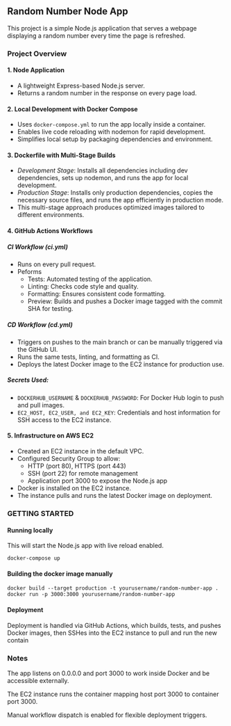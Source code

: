 ## Random Number Node App

This project is a simple Node.js application that serves a webpage displaying a random number every time the page is refreshed.

### Project Overview

#### 1. Node Application

- A lightweight Express-based Node.js server.
- Returns a random number in the response on every page load.

#### 2. Local Development with Docker Compose

- Uses `docker-compose.yml` to run the app locally inside a container.
- Enables live code reloading with nodemon for rapid development.
- Simplifies local setup by packaging dependencies and environment.

#### 3. Dockerfile with Multi-Stage Builds

- _Development Stage_: Installs all dependencies including dev dependencies, sets up nodemon, and runs the app for local development.
- _Production Stage_: Installs only production dependencies, copies the necessary source files, and runs the app efficiently in production mode.
- This multi-stage approach produces optimized images tailored to different environments.

#### 4. GitHub Actions Workflows

##### CI Workflow (ci.yml)

- Runs on every pull request.
- Peforms
  - Tests: Automated testing of the application.
  - Linting: Checks code style and quality.
  - Formatting: Ensures consistent code formatting.
  - Preview: Builds and pushes a Docker image tagged with the commit SHA for testing.

##### CD Workflow (cd.yml)

- Triggers on pushes to the main branch or can be manually triggered via the GitHub UI.
- Runs the same tests, linting, and formatting as CI.
- Deploys the latest Docker image to the EC2 instance for production use.

##### Secrets Used:

- `DOCKERHUB_USERNAME` & `DOCKERHUB_PASSWORD`: For Docker Hub login to push and pull images.
- `EC2_HOST, EC2_USER, and EC2_KEY`: Credentials and host information for SSH access to the EC2 instance.

#### 5. Infrastructure on AWS EC2

- Created an EC2 instance in the default VPC.
- Configured Security Group to allow:
  - HTTP (port 80), HTTPS (port 443)
  - SSH (port 22) for remote management
  - Application port 3000 to expose the Node.js app
- Docker is installed on the EC2 instance.
- The instance pulls and runs the latest Docker image on deployment.

### GETTING STARTED

#### Running locally

This will start the Node.js app with live reload enabled.

```
docker-compose up
```

#### Building the docker image manually

```
docker build --target production -t yourusername/random-number-app .
docker run -p 3000:3000 yourusername/random-number-app
```

#### Deployment

Deployment is handled via GitHub Actions, which builds, tests, and pushes Docker images, then SSHes into the EC2 instance to pull and run the new contain

### Notes

The app listens on 0.0.0.0 and port 3000 to work inside Docker and be accessible externally.

The EC2 instance runs the container mapping host port 3000 to container port 3000.

Manual workflow dispatch is enabled for flexible deployment triggers.
